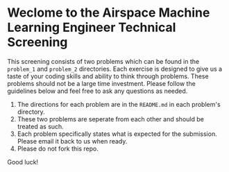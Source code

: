 # Weclome to the Airspace Machine Learning Engineer Technical Screening 

This screening consists of two problems which can be found in the `problem_1` and `problem_2` directories. Each exercise is designed to give us a taste of your coding skills and ability to think through problems. These problems should not be a large time investment. Please follow the guidelines below and feel free to ask any questions as needed.

1. The directions for each problem are in the `README.md` in each problem's directory.
2. These two problems are seperate from each other and should be treated as such.
3. Each problem specifically states what is expected for the submission. Please email it back to us when ready.
4. Please do not fork this repo.

Good luck!
